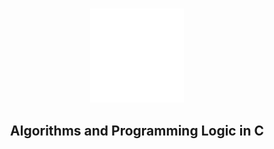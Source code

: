 <h3
  align="center"
>
  <img
    width="150px"
    src="./screens_readme/linguagem-de-codificacao.png"
  >
  <h2
    align="center"
  >
    Algorithms and Programming Logic in C
  </h2>
</h3>
